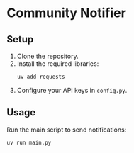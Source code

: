# Community Notifier

## Setup

1. Clone the repository.
2. Install the required libraries:
    ```sh
    uv add requests
    ```
3. Configure your API keys in `config.py`.

## Usage

Run the main script to send notifications:

```sh
uv run main.py
```